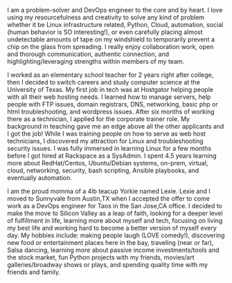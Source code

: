 I am a problem-solver and DevOps engineer to the core and by heart. I love using my resourcefulness and creativity to solve any kind of problem whether it be Linux infrastructure related, Python, Cloud, automation, social (human behavior is SO interesting!), or even carefully placing almost undetectable amounts of tape on my windshield to temporarily prevent a chip on the glass from spreading. I really enjoy collaboration work, open and thorough communication, authentic connection, and highlighting/leveraging strengths within members of my team. 

I worked as an elementary school teacher for 2 years right after college, then I decided to switch careers and study computer science at the University of Texas. My first job in tech was at Hostgator helping people with all their web hosting needs. I learned how to manage servers, help people with FTP issues, domain registrars, DNS, networking, basic php or html troubleshooting, and wordpress issues. After six months of working there as a technician, I applied for the corporate trainer role. My background in teaching gave me an edge above all the other applicants and I got the job! While I was training people on how to serve as web host technicians, I discovered my attraction for Linux and troubleshooting security issues. I was fully immersed in learning Linux for a few months before I got hired at Rackspace as a SysAdmin. I spent 4.5 years learning more about RedHat/Centos, Ubuntu/Debian systems, on-prem, virtual, cloud, networking, security, bash scripting, Ansible playbooks, and eventually automation. 

I am the proud momma of a 4lb teacup Yorkie named Lexie. Lexie and I moved to Sunnyvale from Austin,TX when I accepted the offer to come work as a DevOps engineer for Taos in the San Jose,CA office. I decided to make the move to Silicon Valley as a leap of faith, looking for a deeper level of fulfillment in life, learning more about myself and tech, focusing on living my best life and working hard to become a better version of myself every day. My hobbies include: making people laugh (LOVE comedy!), discovering new food or entertainment places here in the bay, traveling (near or far), Salsa dancing, learning more about passive income investments/tools and the stock market, fun Python projects with my friends, movies/art galleries/broadway shows or plays, and spending quality time with my friends and family.  
